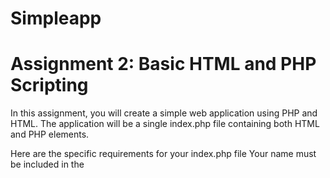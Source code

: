 # Simpleapp
# Assignment 2: Basic HTML and PHP Scripting

In this assignment, you will create a simple web application using PHP and HTML. The application will be a single index.php file containing both HTML and PHP elements.

Here are the specific requirements for your index.php file
Your name must be included in the <title> tag as 'Firstname Lastname PHP'
There should be an '<h1>' tag with your name and the text 'Firstname Lastname PHP'
You should use a '<pre>' tag to create ASCII art of the first letter of your name, with four spaces indented from the left margin
Your code should use PHP to compute the SHA256 hash of your name and print it out like the sample application provided below. 
You must compute this in your index.php file.
